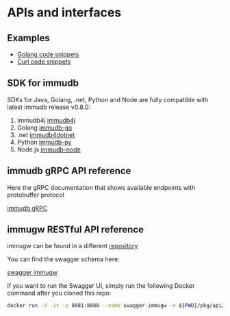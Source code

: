 # APIs and interfaces

## Examples 
* [Golang code snippets](immudb/golang.md)
* [Curl code snippets](immugw/curl.md)

## SDK for immudb
SDKs for Java, Golang, .net, Python and Node are fully compatible with latest immudb release v0.8.0:

1. immudb4j [immudb4j](https://github.com/codenotary/immudb4j)
2. Golang [immudb-go](https://docs.immudb.io/immudb/golang.html)
3. .net [immudb4dotnet](https://github.com/codenotary/immudb4dotnet)
4. Python [immudb-py](https://github.com/codenotary/immudb-py)
5. Node.js [immudb-node](https://github.com/codenotary/immudb-node)


## immudb gRPC API reference

Here the gRPC documentation that shows available endpoints with protobuffer protocol  

[immudb gRPC](immudb/grpc-interface.md)

## immugw RESTful API reference
immugw can be found in a different [repository](https://github.com/codenotary/immugw)

You can find the swagger schema here:

[swagger immugw](https://github.com/codenotary/immugw/blob/master/pkg/api/gw.schema.swagger.json)

If you want to run the Swagger UI, simply run the following Docker command after you cloned this repo:

```bash
docker run -d -it -p 8081:8080 --name swagger-immugw -v ${PWD}/pkg/api/gw.schema.swagger.json:/openapi.json -e SWAGGER_JSON=/openapi.json  swaggerapi/swagger-ui
```


